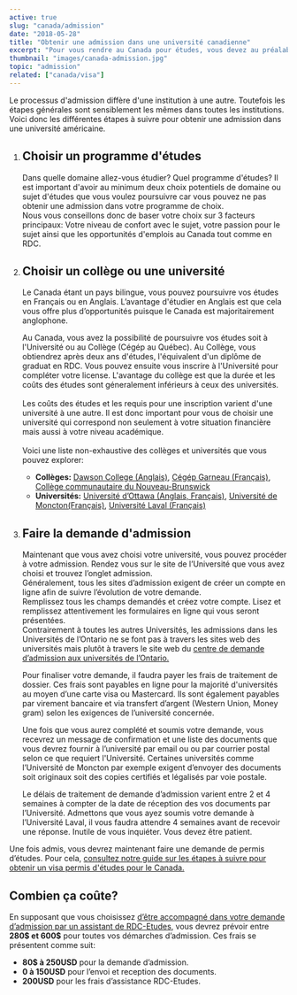 ```yaml
---
active: true
slug: "canada/admission"
date: "2018-05-28"
title: "Obtenir une admission dans une université canadienne"
excerpt: "Pour vous rendre au Canada pour études, vous devez au préalable obtenir un établissement d'enseignement désigné au Canada. Ce guide vous explique les différentes étapes à suivre pour obtenir une admission dans n'importe quel établissement d'enseignement au Canada."
thumbnail: "images/canada-admission.jpg"
topic: "admission"
related: ["canada/visa"]
---
```


Le processus d'admission diffère d'une institution à une autre. Toutefois les étapes générales sont sensiblement les mêmes dans toutes les institutions.\
Voici donc les différentes étapes à suivre pour obtenir une admission dans une université américaine.

1.  ## Choisir un programme d'études

    Dans quelle domaine allez-vous étudier? Quel programme d'études? Il est important d'avoir au minimum deux choix potentiels de domaine ou sujet d'études que vous voulez poursuivre car vous pouvez ne pas obtenir une admission dans votre programme de choix.\
    Nous vous conseillons donc de baser votre choix sur 3 facteurs principaux: Votre niveau de confort avec le sujet, votre passion pour le sujet ainsi que les opportunités d'emplois au Canada tout comme en RDC.

2.  ## Choisir un collège ou une université

    Le Canada étant un pays bilingue, vous pouvez poursuivre vos études en Français ou en Anglais.
    L’avantage d'étudier en Anglais est que cela vous offre plus d’opportunités puisque le Canada est majoritairement anglophone.

    Au Canada, vous avez la possibilité de poursuivre vos études soit à l'Université ou au Collège (Cégép au Québec).
    Au Collège, vous obtiendrez après deux ans d'études, l'équivalent d'un diplôme de graduat en RDC. Vous pouvez ensuite vous inscrire à l'Université pour compléter votre license.
    L'avantage du collège est que la durée et les coûts des études sont géneralement inférieurs à ceux des universités.
    \
    \
    Les coûts des études et les requis pour une inscription varient d'une université à une autre. Il est donc important pour vous de choisir une université qui correspond non seulement à votre situation financière mais aussi à votre niveau académique.
    \
    \
    Voici une liste non-exhaustive des collèges et universités que vous pouvez explorer:

    * **Collèges:** [Dawson College (Anglais)](https://www.dawsoncollege.qc.ca/admissions/admission-requirements/international-students/), [Cégép Garneau (Français)](https://www.cegepgarneau.ca/etudier-a-garneau/etudiants-internationaux), [Collège communautaire du Nouveau-Brunswick](https://ccnb.ca/international/futurs-etudiants-internationaux/se-renseigner-sur-ladmission.aspx)
    * **Universités:** [Université d’Ottawa (Anglais, Français)](http://www.uottawa.ca/voici-uottawa/), [Université de Moncton(Français)](https://choisir.umoncton.ca/international), [Université Laval (Français)](https://www.ulaval.ca/international/etudiants-internationaux.html)

3.  ## Faire la demande d'admission

    Maintenant que vous avez choisi votre université, vous pouvez procéder à votre admission. Rendez vous sur le site de l’Université que vous avez choisi et trouvez l’onglet admission.\
    Généralement, tous les sites d’admission exigent de créer un compte en ligne afin de suivre l’évolution de votre demande.\
    Remplissez tous les champs demandés et créez votre compte. Lisez et remplissez attentivement les formulaires en ligne qui vous seront présentées.\
    Contrairement à toutes les autres Universités, les admissions dans les Universités de l’Ontario ne se font pas à travers les sites web des universités mais plutôt à travers le site web du [centre de demande d’admission aux universités de l’Ontario.](https://www.ouac.on.ca/fr/)

    Pour finaliser votre demande, il faudra payer les frais de traitement de dossier. Ces frais sont payables en ligne pour la majorité d'universités au moyen d’une carte visa ou Mastercard. Ils sont également payables par virement bancaire et via transfert d’argent (Western Union, Money gram) selon les exigences de l’université concernée.

    Une fois que vous aurez complété et soumis votre demande, vous recevrez un message de confirmation et une liste des documents que vous devrez fournir à l’université par email ou ou par courrier postal selon ce que requiert l'Université.
    Certaines universités comme l’Université de Moncton par exemple exigent d’envoyer des documents soit originaux soit des copies certifiés et légalisés par voie postale.

    Le délais de traitement de demande d’admission varient entre 2 et 4 semaines à compter de la date de réception des vos documents par l’Université.
    Admettons que vous ayez soumis votre demande à l’Université Laval, il vous faudra attendre 4 semaines avant de recevoir une réponse. Inutile de vous inquiéter. Vous devez être patient.

Une fois admis, vous devrez maintenant faire une demande de permis d’études. Pour cela, [consultez notre guide sur les étapes à suivre pour obtenir un visa permis d'études pour le Canada.](/guides/canada/visa)

## Combien ça coûte?

En supposant que vous choisissez [d’être accompagné dans votre demande d’admission par un assistant de RDC-Etudes](/accompagnement), vous devrez prévoir entre **280$ et 600$** pour toutes vos démarches d’admission.
Ces frais se présentent comme suit:

* **80$ à 250USD** pour la demande d’admission.
* **0 à 150USD** pour l’envoi et reception des documents.
* **200USD** pour les frais d’assistance RDC-Etudes.
